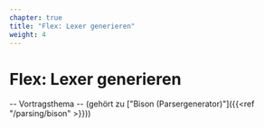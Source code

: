 ```yaml
---
chapter: true
title: "Flex: Lexer generieren"
weight: 4
---
```



# Flex: Lexer generieren

-- Vortragsthema --  (gehört zu ["Bison (Parsergenerator)"]({{<ref "/parsing/bison" >}}))
